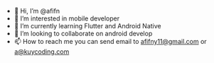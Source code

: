 - 👋 Hi, I’m @afifn
- 👀 I’m interested in mobile developer
- 🌱 I’m currently learning Flutter and Android Native
- 💞️ I’m looking to collaborate on android develop
- 📫 How to reach me you can send email to afifny11@gmail.com or a@kuycoding.com

<!---
afifn/afifn is a ✨ special ✨ repository because its `README.md` (this file) appears on your GitHub profile.
You can click the Preview link to take a look at your changes.
--->
